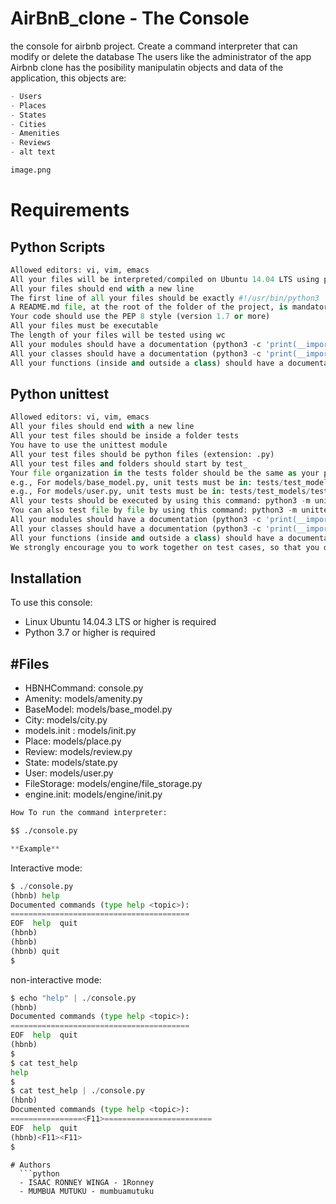 # AirBnB_clone - The Console 
the console for airbnb project. Create a command interpreter that can modify or delete the database The users like the administrator of the app Airbnb clone has the posibility manipulatin objects and data of the application, this objects are:
   ```python
   - Users
   - Places
   - States
   - Cities
   - Amenities
   - Reviews
   - alt text
   ```
  

```htm
image.png

```
# Requirements
## Python Scripts
```python
Allowed editors: vi, vim, emacs
All your files will be interpreted/compiled on Ubuntu 14.04 LTS using python3 (version 3.4.3)
All your files should end with a new line
The first line of all your files should be exactly #!/usr/bin/python3
A README.md file, at the root of the folder of the project, is mandatory
Your code should use the PEP 8 style (version 1.7 or more)
All your files must be executable
The length of your files will be tested using wc
All your modules should have a documentation (python3 -c 'print(__import__("my_module").__doc__)')
All your classes should have a documentation (python3 -c 'print(__import__("my_module").MyClass.__doc__)')
All your functions (inside and outside a class) should have a documentation (python3 -c 'print(__import__("my_module").my_function.__doc__)' and python3 -c 'print(__import__("my_module").MyClass.my_function.__doc__)')
```

## Python unittest

```python
Allowed editors: vi, vim, emacs
All your files should end with a new line
All your test files should be inside a folder tests
You have to use the unittest module
All your test files should be python files (extension: .py)
All your test files and folders should start by test_
Your file organization in the tests folder should be the same as your project
e.g., For models/base_model.py, unit tests must be in: tests/test_models/test_base_model.py
e.g., For models/user.py, unit tests must be in: tests/test_models/test_user.py
All your tests should be executed by using this command: python3 -m unittest discover tests
You can also test file by file by using this command: python3 -m unittest tests/test_models/test_base_model.py
All your modules should have a documentation (python3 -c 'print(__import__("my_module").__doc__)')
All your classes should have a documentation (python3 -c 'print(__import__("my_module").MyClass.__doc__)')
All your functions (inside and outside a class) should have a documentation (python3 -c 'print(__import__("my_module").my_function.__doc__)' and python3 -c 'print(__import__("my_module").MyClass.my_function.__doc__)')
We strongly encourage you to work together on test cases, so that you don’t miss any edge 
```

## Installation 
To use this console:
  - Linux Ubuntu 14.04.3 LTS or higher is required
  - Python 3.7 or higher is required

## #Files 

- HBNHCommand: console.py
- Amenity: models/amenity.py
- BaseModel: models/base_model.py
- City: models/city.py
- models.init : models/init.py
- Place: models/place.py
- Review: models/review.py
- State: models/state.py
- User: models/user.py
- FileStorage: models/engine/file_storage.py
- engine.init: models/engine/init.py

```python
How To run the command interpreter:
```
```htm
$$ ./console.py
```

```python
**Example**
```
Interactive mode: 

```python
$ ./console.py
(hbnb) help
Documented commands (type help <topic>):
========================================
EOF  help  quit
(hbnb)
(hbnb)
(hbnb) quit
$
```

non-interactive mode:

```python
$ echo "help" | ./console.py
(hbnb)
Documented commands (type help <topic>):
========================================
EOF  help  quit
(hbnb) 
$
$ cat test_help
help
$
$ cat test_help | ./console.py
(hbnb)
Documented commands (type help <topic>):
================<F11>========================
EOF  help  quit
(hbnb)<F11><F11>
$
```
```
# Authors
  ```python
  - ISAAC RONNEY WINGA - 1Ronney
  - MUMBUA MUTUKU - mumbuamutuku
  ```